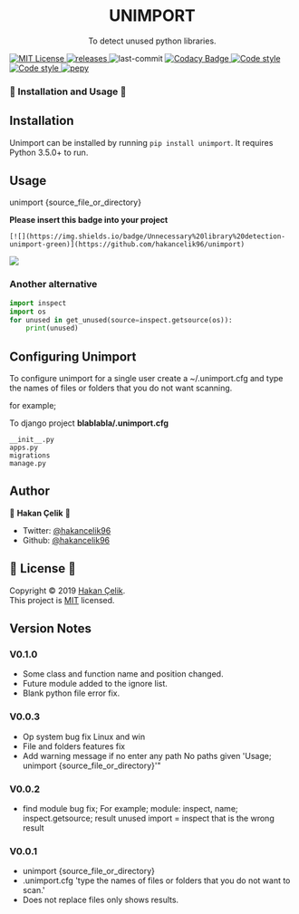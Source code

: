 <h1 align="center">UNIMPORT</h1>
<p align="center">
  To detect unused python libraries.
 </p>
 <p>
     <a href="https://github.com/hakancelik96/unimport/blob/master/LICENSE" target="_blank">
   <img alt="MIT License" title="MIT License" src="https://img.shields.io/github/license/hakancelik96/unimport.svg"/>
   </a>
   <a href="https://github.com/hakancelik96/unimport/releases" target="_blank">
     <img alt="releases" title="releases" src="https://img.shields.io/github/release/hakancelik96/unimport.svg"/>
   </a>
   <img alt="last-commit" title="last-commit" src="https://img.shields.io/github/last-commit/hakancelik96/unimport.svg"/>
   <a href="https://www.codacy.com/manual/hakancelik96/unimport?utm_source=github.com&amp;utm_medium=referral&amp;utm_content=hakancelik96/unimport&amp;utm_campaign=Badge_Grade" target="_blank">
  <img alt="Codacy Badge" title="Codacy Badge" src="https://img.shields.io/codacy/grade/e8add9e8f86e433696cab7f2e4d9633c"/>
   </a>
   <a href="https://github.com/psf/black" target="_blank">
  <img alt="Code style" title="Code style" src="https://img.shields.io/badge/style-black-black"/>
   </a>
    <a href="https://github.com/timothycrosley/isort" target="_blank">
  <img alt="Code style" title="Code style" src="https://img.shields.io/badge/style-isort-lightgrey"/>
   </a>
  <a href="https://pepy.tech/badge/unimport" target="_blank" title="Downloads">
    <img alt="pepy" title="pepy" src="https://pepy.tech/badge/unimport"/>
   </a>
  <br>
 </p>

### 🚀 Installation and Usage 🚀
## Installation
Unimport can be installed by running `pip install unimport`. It requires Python 3.5.0+ to run.

## Usage

unimport {source_file_or_directory}


**Please insert this badge into your project**

`[![](https://img.shields.io/badge/Unnecessary%20library%20detection-unimport-green)](https://github.com/hakancelik96/unimport)`

[![](https://img.shields.io/badge/Unnecessary%20library%20detection-unimport-green)](https://github.com/hakancelik96/unimport)

### Another alternative
```python
import inspect
import os
for unused in get_unused(source=inspect.getsource(os)):
    print(unused)
```

## Configuring Unimport
To configure unimport for a single user create a ~/.unimport.cfg and type the names of files or folders that you do not want scanning.

for example;

To django project
**blablabla/.unimport.cfg**
```
__init__.py
apps.py
migrations
manage.py
```

## Author

👤 **Hakan Çelik** 👤

- Twitter: [@hakancelik96](https://twitter.com/hakancelik96)
- Github: [@hakancelik96](https://github.com/hakancelik96)

## 📝 License 📝

Copyright © 2019 [Hakan Çelik](https://github.com/hakancelik96/unimport).<br/>
This project is [MIT](https://github.com/hakancelik96/unimport/blob/master/LICENSE) licensed.


## Version Notes

### V0.1.0
- Some class and function name and position changed.
- Future module added to the ignore list.
- Blank python file error fix.

### V0.0.3
- Op system bug fix Linux and win
- File and folders features fix
- Add warning message if no enter any path No paths given 'Usage; unimport {source_file_or_directory}'"

### V0.0.2
- find module bug fix;
For example; module: inspect, name; inspect.getsource; result unused import = inspect that is the wrong result

### V0.0.1
- unimport {source_file_or_directory}
- .unimport.cfg 'type the names of files or folders that you do not want to scan.'
- Does not replace files only shows results.
